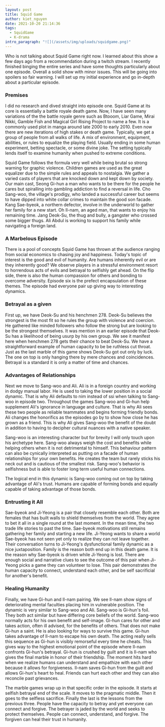 ```yaml
---
layout: post
title: Squid Game
author: kiet_nguyen
date: 2021-10-20 21:14:36
tags:
  - SquidGame
  - K-drama
intro_paragraph: "![](/assets/img/uploads/squidgame.png)"
---
```

Who is not talking about Squid Game right now. I learned about this show a few days ago from a recommendation during a twitch stream. I recently finished binging the entire series and have some thoughts particularly about one episode. Overall a solid show with minor issues. This will be going into spoilers so fair warning. I will set up my initial experience and go in-depth about a particular episode. 

### Premises

I did no research and dived straight into episode one. Squid Game at its core is essentially a battle royale death game. Now, I have seen many variations of the the battle royale genre such as Btooom, Liar Game, Mirai Nikki, Gamble Fish and Magical Girl Rising Project to name a few. It is a commonly used plot in manga around late 2000 to early 2010. Even now there are new iterations of high stakes or death game. Typically, we get a group of people from all walks of life. A mix of environment, equipment, abilities, or rules to equalize the playing field. Usually ending in some human experiment, betting spectacle, or some divine joke. The setting typically lends itself to examine humanity when pushed to extreme conditions. 

Squid Game follows the formula very well while being brutal so strong warning for graphic violence. Children games are used as the great equalizer due to the simple rules and appeals to nostalgia. We gather a varied casts of players that are knocked down and kept down by society. Our main cast, Seong Gi-hun a man who wants to be there for the people he cares but spiralling into gambling addiction to find a reversal in life. Cho Sang-woo, the village's prodigy, who landed a successful career but seems to have dipped into white collar crimes to maintain the good son facade. Kang Sae-byeok, a northern defector, involve in the underworld to gather her family for a new start. Oh Il-nam, an aged man, that wants to enjoy his remaining time. Jang Deok-Su, the thug and bully, a gangster who crossed some bigger thugs. Ali Abdul is working to support his family while navigating a foreign land.  

### A Marbelous Episode

There is a pool of concepts Squid Game has thrown at the audience ranging from social economics to chasing joy and happiness. Today's topic of interest is the good and evil of humanity. Are humans inherently evil or are they inherently good? We observe players in a stressful environment resort to horrendous acts of evils and betrayal to selfishly get ahead. On the flip side, there is also the human compassion for others and bonding to overcome adversity.  Episode six is the prefect encapsulation of these themes. The episode had everyone pair up giving way to interesting dynamics.

### **Betrayal as a given**

First up, we have Deok-Su and his henchmen 278. Deok-Su believes the strongest is the most fit so he rules the group with violence and coercion. He gathered like minded followers who follow the strong but are looking to be the strongest themselves. It was mention in an earlier episode that Deok-Su has a likelihood of being usurp by his own group. We see it manifest here when henchmen 278 gets their chance to beat Deok-Su. We have a straightforward example of human capacity to be be ruthless cut throat. Just as the last marble of this game shows Deok-Su got out only by luck. The one on top is only hanging there by mere chances and coincidences. Betrayal is a standard it is only a matter of time and chances.

### Advantages of Relationships

Next we move to Sang-woo and Ali. Ali is in a foreign country and working in dodgy manual labor. He is used to taking the lower position in a social dynamic. That is why Ali defaults to nim instead of ssi when talking to Sang-woo in episode two. Throughout the games Sang-woo and Gi-hun help supplement Ali's ignorance in language and culture. That is why Ali sees these two people as reliable teammates and begins forming friendly bonds. Ali changes the honorifics as the episodes go by to show how close he has grown as a friend. This is why Ali gives Sang-woo the benefit of the doubt in addition to having to decipher cultural nuances with a native speaker. 

Sang-woo is an interesting character but for brevity I will only touch upon his archetype here. Sang-woo always weigh the cost and benefits while helping others when it is not detrimental to himself. This behaviour pattern can also be cynically interpreted as putting on a facade of human relationships for your own benefits. He creates the team but rarely sticks his neck out and is cautious of the smallest risk. Sang-woo's behavior is selfishness but is able to foster long term useful human connections.

The logical end in this dynamic is Sang-woo coming out on top by taking advantage of Ali's trust.  Humans are capable of forming bonds and equally capable of taking advantage of those bonds.

### Entrusting it All

Sae-byeok and Ji-Yeong is a pair that closely resemble each other. Both are females that has built walls to shield themselves from the world. They agree to bet it all in a single round at the last moment. In the mean time, the two trade life stories to past the time. Sae-byeok motivations still remains gathering her family and starting a new life. Ji-Yeong wants to share a world Sae-byeok has not seen yet only to realize they can not leave together. Their conversation turns to Ji-Yeong's dysfunctional family dynamic as a nice juxtaposition. Family is the reason both end up in this death game.  It is the reason why Sae-byeok is driven while Ji-Yeong is lost. There are enough social and narrative clues to see the outcome of this pair when Ji-Yeong picks a game they can volunteer to lose. This pair demonstrates the human capacity to connect, understand each other, and be self sacrificial for another's benefit.

### Healing Humanity

Finally, we have Gi-hun and Il-nam pairing. We see Il-nam show signs of deteriorating mental faculties placing him in vulnerable position. The dynamic is very similar to Sang-woo and Ali.  Sang-woo is Gi-hun's foil. They both act similar but have differing core beliefs of the world.  Sang-woo normally acts for his own benefit and self-image. Gi-hun cares for other and takes action, often ill advised, for the benefits of others. That does not make Gi-hun a saint. He is also looking for ways to survive this game. Gi-hun takes advantage of Il-nam to escape his own death. The acting really sells this sequence as Gi-hun is visibly remorseful every time he cheats. This gives way to the highest emotional point of the episode where Il-nam confronts Gi-hun's betrayal. Gi-hun is crushed by guilt and it is Il-nam who gives the final marble in honor of their friendship. The moment hits hard when we realize humans can understand and empathize with each other because it allows for forgiveness. Il-nam saves Gi-hun from the guilt and allows Gi-hun's heart to heal. Friends can hurt each other and they can also reconcile past grievances.

The marble games wrap up in that specific order in the episode. It starts at selfish betrayal end of the scale. It moves to the pragmatic middle. Then it goes to the selfless sacrifice. Finally the last is the lessons from the previous three. People have the capacity to betray and yet everyone can connect and forgive. The betrayer is jaded by the world and seeks to protect themselves. People can connect, understand, and forgive. The forgiven can heal their trust in humanity.